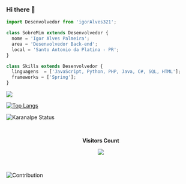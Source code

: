 ### Hi there 👋

<!--
**igorAlves321/igorAlves321** is a ✨ _special_ ✨ repository because its `README.md` (this file) appears on your GitHub profile.

Here are some ideas to get you started:

- 🔭 I’m currently working on ...
- 🌱 I’m currently learning ...
- 👯 I’m looking to collaborate on ...
- 🤔 I’m looking for help with ...
- 💬 Ask me about ...
- 📫 How to reach me: ...
- 😄 Pronouns: ...
- ⚡ Fun fact: ...
-->
```js
import Desenvolvedor from 'igorAlves321';

class SobreMim extends Desenvolvedor {
  nome = 'Igor Alves Palmeira';
  area = 'Desenvolvedor Back-end';
  local = 'Santo Antonio da Platina - PR';
}

class Skills extends Desenvolvedor {
  linguagens  = ['JavaScript, Python, PHP, Java, C#, SQL, HTML'];
  frameworks = ['Spring'];
}
```      
 <p align="left">
  <a href="igorpalmeiraalves@gmail.com" alt="Gmail">
  <img src="https://img.shields.io/badge/-Gmail-FF0000?style=flat-square&labelColor=FF0000&logo=gmail&logoColor=white&link=igorpalmeiraalves@gmail.com" /></a>

 <a>[![Top Langs](https://github-readme-stats.vercel.app/api/top-langs/?username=igorAlves321&layout=compact)](https://github.com/igorAlves321/github-readme-stats) </a>

<a>![Karanalpe Status](https://github-readme-stats.vercel.app/api?username=igorAlves321&show_icons=true) </a>

  <div align="center">
<br><p align="center"><b>Visitors Count</b></p>  
<p align="center"><img align="center" src="https://profile-counter.glitch.me/{igorAlves321}/count.svg"/></p> 
<br></div>

  ![Contribution](https://activity-graph.herokuapp.com/graph?username=igorAlves321&theme=gotham&hide_border=true&area=true)
</p> 
